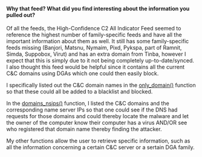 #### Why that feed? What did you find interesting about the information you pulled out?

Of all the feeds, the High-Confidence C2 All Indicator Feed seemed to reference the highest number of family-specific feeds and have all the important information about them as well. It still has some family-specific feeds missing (Banjori, Matsnu, Nymaim, Pixd, Pykspa, part of Ramnit, Simda, Suppobox, Virut)
and has an extra domain from Tinba, however I expect that this is simply due to it not being completely up-to-date/synced. I also thought this feed would be helpful since it contains all the current C&C domains using DGAs which one could then easily block.
 
I specifically listed out the C&C domain names in the [only_domain()](./c2_all_indicator.py#L13) function so that these could all be added to a blacklist and blocked.

In the [domains_nsips()](./c2_all_indicator.py#L28) function, I listed the C&C domains and the corresponding name server IPs so that one could see if the DNS had requests for those domains and could thereby locate the malware and let the owner of the computer know their computer has a virus AND/OR see who registered that domain name thereby finding the attacker.

My other functions allow the user to retrieve specific information, such as all the information concerning a certain C&C server or a sertain DGA family.
